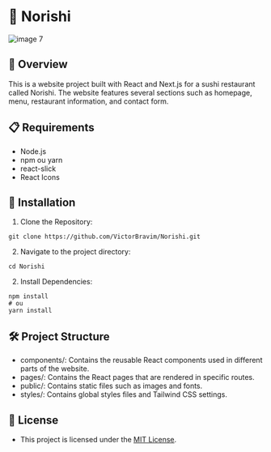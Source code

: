 # 🍣 Norishi 

![image 7](https://github.com/VictorBravim/Norishi/assets/122113588/8c1989f7-b914-4ef0-8bfa-299071002acf)

## 🚀 Overview

This is a website project built with React and Next.js for a sushi restaurant called Norishi. The website features several sections such as homepage, menu, restaurant information, and contact form.

## 📋 Requirements

- Node.js
- npm ou yarn
- react-slick
- React Icons
  
## 🔧 Installation

1. Clone the Repository:
   
```
git clone https://github.com/VictorBravim/Norishi.git
```

2. Navigate to the project directory:
   
```
cd Norishi
```

2. Install Dependencies:
   
```
npm install
# ou
yarn install
```

## 🛠️ Project Structure

- components/: Contains the reusable React components used in different parts of the website.
- pages/: Contains the React pages that are rendered in specific routes.
- public/: Contains static files such as images and fonts.
- styles/: Contains global styles files and Tailwind CSS settings.

## 📄 License

- This project is licensed under the [MIT License](LICENSE).
